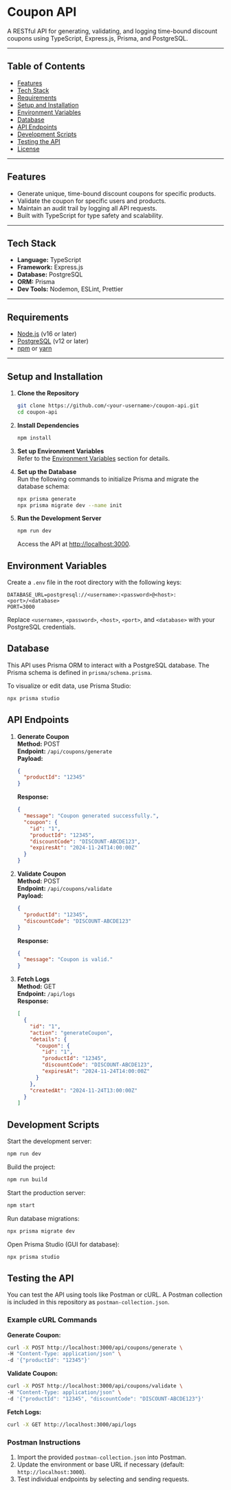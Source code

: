 # **Coupon API**

A RESTful API for generating, validating, and logging time-bound discount coupons using TypeScript, Express.js, Prisma, and PostgreSQL.

---

## **Table of Contents**

- [Features](#features)
- [Tech Stack](#tech-stack)
- [Requirements](#requirements)
- [Setup and Installation](#setup-and-installation)
- [Environment Variables](#environment-variables)
- [Database](#database)
- [API Endpoints](#api-endpoints)
- [Development Scripts](#development-scripts)
- [Testing the API](#testing-the-api)
- [License](#license)

---

## **Features**

- Generate unique, time-bound discount coupons for specific products.
- Validate the coupon for specific users and products.
- Maintain an audit trail by logging all API requests.
- Built with TypeScript for type safety and scalability.

---

## **Tech Stack**

- **Language:** TypeScript
- **Framework:** Express.js
- **Database:** PostgreSQL
- **ORM:** Prisma
- **Dev Tools:** Nodemon, ESLint, Prettier

---

## **Requirements**

- [Node.js](https://nodejs.org/) (v16 or later)
- [PostgreSQL](https://www.postgresql.org/) (v12 or later)
- [npm](https://www.npmjs.com/) or [yarn](https://yarnpkg.com/)

---

## **Setup and Installation**

1. **Clone the Repository**  
   ```bash
   git clone https://github.com/<your-username>/coupon-api.git
   cd coupon-api

2. **Install Dependencies**  
   ```bash
   npm install
   ```

3. **Set up Environment Variables**  
   Refer to the [Environment Variables](#environment-variables) section for details.

4. **Set up the Database**  
   Run the following commands to initialize Prisma and migrate the database schema:
   ```bash
   npx prisma generate
   npx prisma migrate dev --name init
   ```

5. **Run the Development Server**  
   ```bash
   npm run dev
   ```
   Access the API at [http://localhost:3000](http://localhost:3000).

## **Environment Variables**

Create a `.env` file in the root directory with the following keys:
```env
DATABASE_URL=postgresql://<username>:<password>@<host>:<port>/<database>
PORT=3000
```
Replace `<username>`, `<password>`, `<host>`, `<port>`, and `<database>` with your PostgreSQL credentials.

## **Database**

This API uses Prisma ORM to interact with a PostgreSQL database. The Prisma schema is defined in `prisma/schema.prisma`.

To visualize or edit data, use Prisma Studio:
```bash
npx prisma studio
```

## **API Endpoints**

1. **Generate Coupon**  
   **Method:** POST  
   **Endpoint:** `/api/coupons/generate`  
   **Payload:**
   ```json
   {
     "productId": "12345"
   }
   ```
   **Response:**
   ```json
   {
     "message": "Coupon generated successfully.",
     "coupon": {
       "id": "1",
       "productId": "12345",
       "discountCode": "DISCOUNT-ABCDE123",
       "expiresAt": "2024-11-24T14:00:00Z"
     }
   }
   ```

2. **Validate Coupon**  
   **Method:** POST  
   **Endpoint:** `/api/coupons/validate`  
   **Payload:**
   ```json
   {
     "productId": "12345",
     "discountCode": "DISCOUNT-ABCDE123"
   }
   ```
   **Response:**
   ```json
   {
     "message": "Coupon is valid."
   }
   ```

3. **Fetch Logs**  
   **Method:** GET  
   **Endpoint:** `/api/logs`  
   **Response:**
   ```json
   [
     {
       "id": "1",
       "action": "generateCoupon",
       "details": {
         "coupon": {
           "id": "1",
           "productId": "12345",
           "discountCode": "DISCOUNT-ABCDE123",
           "expiresAt": "2024-11-24T14:00:00Z"
         }
       },
       "createdAt": "2024-11-24T13:00:00Z"
     }
   ]
   ```

## **Development Scripts**

Start the development server:
```bash
npm run dev
```

Build the project:
```bash
npm run build
```

Start the production server:
```bash
npm start
```

Run database migrations:
```bash
npx prisma migrate dev
```

Open Prisma Studio (GUI for database):
```bash
npx prisma studio
```

## **Testing the API**

You can test the API using tools like Postman or cURL. A Postman collection is included in this repository as `postman-collection.json`.

### Example cURL Commands

**Generate Coupon:**
```bash
curl -X POST http://localhost:3000/api/coupons/generate \
-H "Content-Type: application/json" \
-d '{"productId": "12345"}'
```

**Validate Coupon:**
```bash
curl -X POST http://localhost:3000/api/coupons/validate \
-H "Content-Type: application/json" \
-d '{"productId": "12345", "discountCode": "DISCOUNT-ABCDE123"}'
```

**Fetch Logs:**
```bash
curl -X GET http://localhost:3000/api/logs
```

### Postman Instructions

1. Import the provided `postman-collection.json` into Postman.
2. Update the environment or base URL if necessary (default: `http://localhost:3000`).
3. Test individual endpoints by selecting and sending requests.
